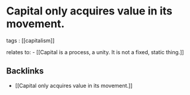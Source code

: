 # Capital only acquires value in its movement.

tags
: [[capitalism]]

relates to:
    -   [[Capital is a process, a unity. It is not a fixed, static thing.]]


<a id="orgf79f2a4"></a>

## Backlinks

-   [[Capital only acquires value in its movement.]]
